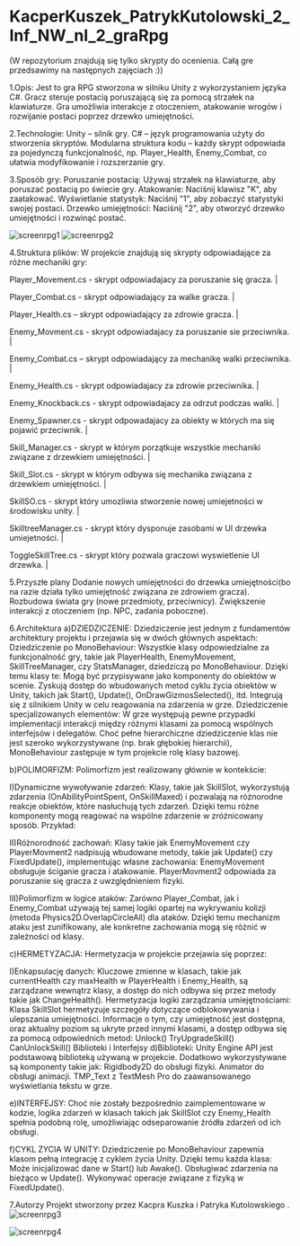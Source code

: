 # KacperKuszek_PatrykKutolowski_2_Inf_NW_nl_2_graRpg
(W repozytorium znajdują się tylko skrypty do ocenienia. Całą gre przedsawimy na następnych zajęciach :))

1.Opis:
Jest to gra RPG stworzona w silniku Unity z wykorzystaniem języka C#. Gracz steruje postacią poruszającą się za pomocą strzałek na klawiaturze. Gra umożliwia interakcje z otoczeniem, atakowanie wrogów i rozwijanie postaci poprzez drzewko umiejętności.

2.Technologie:
Unity – silnik gry.
C# – język programowania użyty do stworzenia skryptów.
Modularna struktura kodu – każdy skrypt odpowiada za pojedynczą funkcjonalność, np. Player_Health, Enemy_Combat, co ułatwia modyfikowanie i rozszerzanie gry.

3.Sposób gry:
Poruszanie postacią: Używaj strzałek na klawiaturze, aby poruszać postacią po świecie gry.
Atakowanie: Naciśnij klawisz "K", aby zaatakować.
Wyświetlanie statystyk: Naciśnij "1", aby zobaczyć statystyki swojej postaci.
Drzewko umiejętności: Naciśnij "2", aby otworzyć drzewko umiejętności i rozwinąć postać.

![screenrpg1](https://github.com/user-attachments/assets/85428af7-f741-4a89-9709-17432022f912)
![screenrpg2](https://github.com/user-attachments/assets/3d2752a2-df0d-4066-be38-c3f416b707ea)

4.Struktura plików:
W projekcie znajdują się skrypty odpowiadające za różne mechaniki gry:

Player_Movement.cs - skrypt odpowiadajacy za poruszanie się gracza. | 

Player_Combat.cs - skrypt odpowiadający za walke gracza. | 

Player_Health.cs – skrypt odpowiadający za zdrowie gracza. | 

Enemy_Movment.cs - skrypt odpowiadajacy za poruszanie sie przeciwnika. | 

Enemy_Combat.cs – skrypt odpowiadający za mechanikę walki przeciwnika. | 

Enemy_Health.cs - skrypt odpowiadajacy za zdrowie przeciwnika. | 

Enemy_Knockback.cs - skrypt odpowiadajacy za odrzut podczas walki. | 

Enemy_Spawner.cs - skrypt odpowadajacy za obiekty w których ma się pojawić przeciwnik. | 

Skill_Manager.cs - skrypt w którym porzątkuje wszystkie mechaniki związane z drzewkiem umiejętności. | 

Skill_Slot.cs - skrypt w którym odbywa się mechanika związana z drzewkiem umiejętności. | 

SkillSO.cs - skrypt który umozliwia stworzenie nowej umiejetności w środowisku unity. | 

SkilltreeManager.cs - skrypt który dysponuje zasobami w UI drzewka umiejetności. | 

ToggleSkillTree.cs - skrypt który pozwala graczowi wyswietlenie UI drzewka. | 


5.Przyszłe plany
Dodanie nowych umiejętności do drzewka umiejętności(bo na razie działa tylko umiejętność związana ze zdrowiem gracza).
Rozbudowa świata gry (nowe przedmioty, przeciwnicy).
Zwiększenie interakcji z otoczeniem (np. NPC, zadania poboczne).


6.Architektura
a)DZIEDZICZENIE:
Dziedziczenie jest jednym z fundamentów architektury projektu i przejawia się w dwóch głównych aspektach:
Dziedziczenie po MonoBehaviour:
Wszystkie klasy odpowiedzialne za funkcjonalność gry, takie jak PlayerHealth, EnemyMovement, SkillTreeManager, czy StatsManager, dziedziczą po MonoBehaviour.
Dzięki temu klasy te:
Mogą być przypisywane jako komponenty do obiektów w scenie.
Zyskują dostęp do wbudowanych metod cyklu życia obiektów w Unity, takich jak Start(), Update(), OnDrawGizmosSelected(), itd.
Integrują się z silnikiem Unity w celu reagowania na zdarzenia w grze.
Dziedziczenie specjalizowanych elementów:
W grze występują pewne przypadki implementacji interakcji między różnymi klasami za pomocą wspólnych interfejsów i delegatów. Choć pełne hierarchiczne dziedziczenie klas nie jest szeroko wykorzystywane (np. brak głębokiej hierarchii), MonoBehaviour zastępuje w tym projekcie rolę klasy bazowej.

b)POLIMORFIZM:
Polimorfizm jest realizowany głównie w kontekście:

I)Dynamiczne wywoływanie zdarzeń:
Klasy, takie jak SkillSlot, wykorzystują zdarzenia (OnAbilityPointSpent, OnSkillMaxed) i pozwalają na różnorodne reakcje obiektów, które nasłuchują tych zdarzeń. Dzięki temu różne komponenty mogą reagować na wspólne zdarzenie w zróżnicowany sposób.
Przykład:

II)Różnorodność zachowań:
Klasy takie jak EnemyMovement czy PlayerMovment2 nadpisują wbudowane metody, takie jak Update() czy FixedUpdate(), implementując własne zachowania:
EnemyMovement obsługuje ściganie gracza i atakowanie.
PlayerMovment2 odpowiada za poruszanie się gracza z uwzględnieniem fizyki.

III)Polimorfizm w logice ataków:
Zarówno Player_Combat, jak i Enemy_Combat używają tej samej logiki opartej na wykrywaniu kolizji (metoda Physics2D.OverlapCircleAll) dla ataków. Dzięki temu mechanizm ataku jest zunifikowany, ale konkretne zachowania mogą się różnić w zależności od klasy.

c)HERMETYZACJA:
Hermetyzacja w projekcie przejawia się poprzez:

I)Enkapsulację danych:
Kluczowe zmienne w klasach, takie jak currentHealth czy maxHealth w PlayerHealth i Enemy_Health, są zarządzane wewnątrz klasy, a dostęp do nich odbywa się przez metody takie jak ChangeHealth().
Hermetyzacja logiki zarządzania umiejętnościami:
Klasa SkillSlot hermetyzuje szczegóły dotyczące odblokowywania i ulepszania umiejętności. Informacje o tym, czy umiejętność jest dostępna, oraz aktualny poziom są ukryte przed innymi klasami, a dostęp odbywa się za pomocą odpowiednich metod:
Unlock()
TryUpgradeSkill()
CanUnlockSkill()
Biblioteki i Interfejsy
d)Biblioteki:
Unity Engine API jest podstawową biblioteką używaną w projekcie.
Dodatkowo wykorzystywane są komponenty takie jak:
Rigidbody2D do obsługi fizyki.
Animator do obsługi animacji.
TMP_Text z TextMesh Pro do zaawansowanego wyświetlania tekstu w grze.

e)INTERFEJSY:
Choć nie zostały bezpośrednio zaimplementowane w kodzie, logika zdarzeń w klasach takich jak SkillSlot czy Enemy_Health spełnia podobną rolę, umożliwiając odseparowanie źródła zdarzeń od ich obsługi.

f)CYKL ZYCIA W UNITY:
Dziedziczenie po MonoBehaviour zapewnia klasom pełną integrację z cyklem życia Unity. Dzięki temu każda klasa:
Może inicjalizować dane w Start() lub Awake().
Obsługiwać zdarzenia na bieżąco w Update().
Wykonywać operacje związane z fizyką w FixedUpdate().

7.Autorzy
Projekt stworzony przez Kacpra Kuszka i Patryka Kutolowskiego . ![screenrpg3](https://github.com/user-attachments/assets/4029a299-7e41-4b1b-9250-00e3948f33b1)

![screenrpg4](https://github.com/user-attachments/assets/1dc44b48-90a4-4d62-be8b-1b638d3aeb6c)


